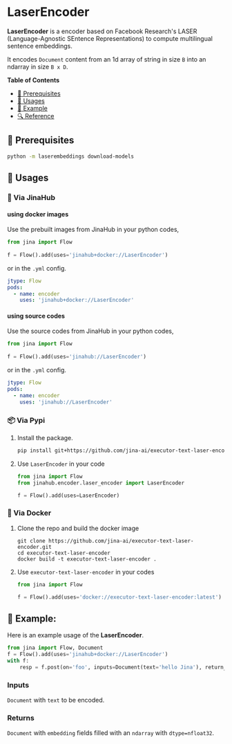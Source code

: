 # LaserEncoder

**LaserEncoder** is a encoder based on Facebook Research's LASER (Language-Agnostic SEntence Representations) to compute multilingual sentence embeddings.

It encodes `Document` content from an 1d array of string in size `B` into an ndarray in size `B x D`.

<!-- START doctoc generated TOC please keep comment here to allow auto update -->
<!-- DON'T EDIT THIS SECTION, INSTEAD RE-RUN doctoc TO UPDATE -->
**Table of Contents**

- [🌱 Prerequisites](#-prerequisites)
- [🚀 Usages](#-usages)
- [🎉️ Example](#%EF%B8%8F-example)
- [🔍️ Reference](#%EF%B8%8F-reference)

<!-- END doctoc generated TOC please keep comment here to allow auto update -->

## 🌱 Prerequisites

```bash
python -m laserembeddings download-models
```

## 🚀 Usages

### 🚚 Via JinaHub

#### using docker images
Use the prebuilt images from JinaHub in your python codes, 

```python
from jina import Flow
	
f = Flow().add(uses='jinahub+docker://LaserEncoder')
```

or in the `.yml` config.
	
```yaml
jtype: Flow
pods:
  - name: encoder
    uses: 'jinahub+docker://LaserEncoder'
```

#### using source codes
Use the source codes from JinaHub in your python codes,

```python
from jina import Flow
	
f = Flow().add(uses='jinahub://LaserEncoder')
```

or in the `.yml` config.

```yaml
jtype: Flow
pods:
  - name: encoder
    uses: 'jinahub://LaserEncoder'
```


### 📦️ Via Pypi

1. Install the package.

	```bash
	pip install git+https://github.com/jina-ai/executor-text-laser-encoder.git
	```

1. Use `LaserEncoder` in your code

	```python
	from jina import Flow
	from jinahub.encoder.laser_encoder import LaserEncoder
	
	f = Flow().add(uses=LaserEncoder)
	```


### 🐳 Via Docker

1. Clone the repo and build the docker image

	```shell
	git clone https://github.com/jina-ai/executor-text-laser-encoder.git
	cd executor-text-laser-encoder
	docker build -t executor-text-laser-encoder .
	```

1. Use `executor-text-laser-encoder` in your codes

	```python
	from jina import Flow
	
	f = Flow().add(uses='docker://executor-text-laser-encoder:latest')
	```
 
## 🎉 Example:

Here is an example usage of the **LaserEncoder**.

```python
from jina import Flow, Document
f = Flow().add(uses='jinahub+docker://LaserEncoder')
with f:
    resp = f.post(on='foo', inputs=Document(text='hello Jina'), return_resutls=True)
```

### Inputs 

`Document` with `text` to be encoded.

### Returns

`Document` with `embedding` fields filled with an `ndarray`  with `dtype=nfloat32`.
